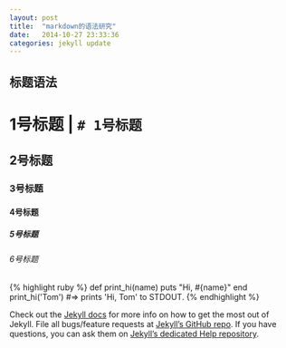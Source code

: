 ```yaml
---
layout: post
title:  "markdown的语法研究"
date:   2014-10-27 23:33:36
categories: jekyll update
---
```

标题语法
---
#	1号标题         |    ``` # 1号标题  ```
## 2号标题
### 3号标题
#### 4号标题
##### 5号标题
###### 6号标题





{% highlight ruby %}
def print_hi(name)
  puts "Hi, #{name}"
end
print_hi('Tom')
#=> prints 'Hi, Tom' to STDOUT.
{% endhighlight %}

Check out the [Jekyll docs][jekyll] for more info on how to get the most out of Jekyll. File all bugs/feature requests at [Jekyll’s GitHub repo][jekyll-gh]. If you have questions, you can ask them on [Jekyll’s dedicated Help repository][jekyll-help].

[jekyll]:      http://jekyllrb.com
[jekyll-gh]:   https://github.com/jekyll/jekyll
[jekyll-help]: https://github.com/jekyll/jekyll-help
